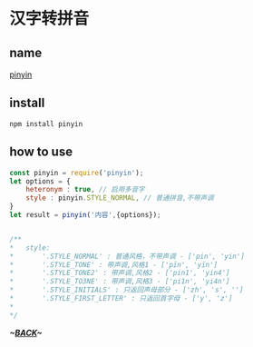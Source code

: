 # 汉字转拼音

## name

[pinyin](https://github.com/hotoo/pinyin)

## install 

```
npm install pinyin
```

## how to use

```js
const pinyin = require('pinyin');
let options = {
    heteronym : true, // 启用多音字
    style : pinyin.STYLE_NORMAL, // 普通拼音,不带声调
}
let result = pinyin('内容',{options});


/**
*   style:
*       '.STYLE_NORMAL' : 普通风格，不带声调 - ['pin', 'yin']
*       '.STYLE_TONE' : 带声调,风格1 - ['pīn', 'yīn']
*       '.STYLE_TONE2' : 带声调,风格2 - ['pin1', 'yin4']
*       '.STYLE_TO3NE' : 带声调,风格3 - ['pi1n', 'yi4n']
*       '.STYLE_INITIALS' : 只返回声母部分 - ['zh', 's', '']
*       '.STYLE_FIRST_LETTER' : 只返回首字母 - ['y', 'z']
*
*/
```


***~[BACK](ReadMe.md)~***
